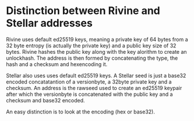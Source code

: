 # Distinction between Rivine and Stellar addresses

Rivine uses default ed25519 keys, meaning a private key of 64 bytes from a 32 byte entropy (is actually the private key) and a public key size of 32 bytes. Rivine hashes the public key along with the key alorithm to create an unlockhash. The address is then formed by concatenating the type, the hash and a checksum and hexencoding it.

Stellar also uses uses default ed25519 keys. A Stellar seed is just a base32 encoded concatatantion of a versionbyte, a 32byte private key and a checksum. An address is the rawseed used to create an ed25519 keypair after which the versionbyte is concatenated with the public key and a checksum and base32 encoded.

An easy distinction is to look at the encoding (hex or base32).
